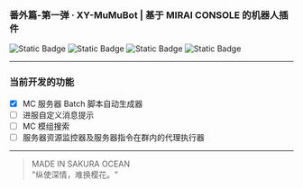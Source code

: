 ### 番外篇-第一弹 · __XY-MuMuBot | 基于 MIRAI CONSOLE 的机器人插件__

![Static Badge](https://img.shields.io/badge/Kotlin-1.9.22-gray?style=flat&labelColor=purple)
![Static Badge](https://img.shields.io/badge/Mirai_Console-2.16.0-gray?style=flat&labelColor=blue)
![Static Badge](https://img.shields.io/badge/Release-SakuraOcean_V1-gray?style=flat&labelColor=pink)
![Static Badge](https://img.shields.io/badge/DEV-0.0.1-gray?style=flat&labelColor=red)

---

### 当前开发的功能

* [x] MC 服务器 Batch 脚本自动生成器
* [ ] 进服自定义消息提示
* [ ] MC 模组搜索
* [ ] 服务器资源监控器及服务器指令在群内的代理执行器

---
> MADE IN SAKURA OCEAN  
> "纵使深情，难换樱花。"  

